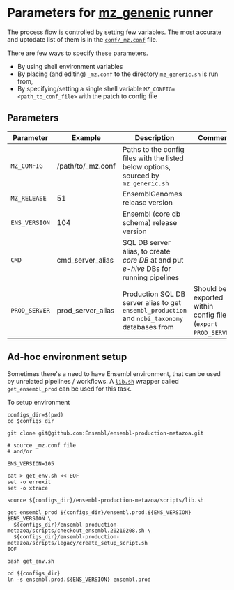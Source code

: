 # Parameters for [mz_genenic](scripts/mz_generic.sh) runner

The process flow is controlled by setting few variables.
The most accurate and uptodate list of them is in the [`conf/_mz.conf`](conf/_mz.conf) file.

There are few ways to specify these parameters.

* By using shell environment variables
* By placing (and editing) `_mz.conf` to the directory `mz_generic.sh` is run from,
* By specifying/setting a single shell variable `MZ_CONFIG=<path_to_conf_file>` with the patch to config file


## Parameters
| Parameter | Example | Description | Comment |
| - | - | - | - |
`MZ_CONFIG` | /path/to/_mz.conf | Paths to the config files with the listed below options, sourced by `mz_generic.sh`
`MZ_RELEASE` | 51 | EnsemblGenomes release version
`ENS_VERSION` | 104 | Ensembl (core db schema) release version
`CMD` | cmd_server_alias | SQL DB server alias, to create *core DB* at and put *e-hive* DBs for running pipelines
`PROD_SERVER` | prod_server_alias | Production SQL DB server alias to get `ensembl_production` and `ncbi_taxonomy` databases from | Should be exported within config file (`export PROD_SERVER`)

## Ad-hoc environment setup
Sometimes there's a need to have Ensembl environment, that can be used by unrelated pipelines / workflows.
A [`lib.sh`](scripts/lib.sh) wrapper called `get_ensembl_prod` can be used for this task.

To setup environment
```
configs_dir=$(pwd)
cd $configs_dir

git clone git@github.com:Ensembl/ensembl-production-metazoa.git

# source _mz.conf file
# and/or 

ENS_VERSION=105

cat > get_env.sh << EOF
set -o errexit
set -o xtrace

source ${configs_dir}/ensembl-production-metazoa/scripts/lib.sh

get_ensembl_prod ${configs_dir}/ensembl.prod.${ENS_VERSION} $ENS_VERSION \
  ${configs_dir}/ensembl-production-metazoa/scripts/checkout_ensembl.20210208.sh \
  ${configs_dir}/ensembl-production-metazoa/scripts/legacy/create_setup_script.sh
EOF

bash get_env.sh

cd ${configs_dir}
ln -s ensembl.prod.${ENS_VERSION} ensembl.prod
```
